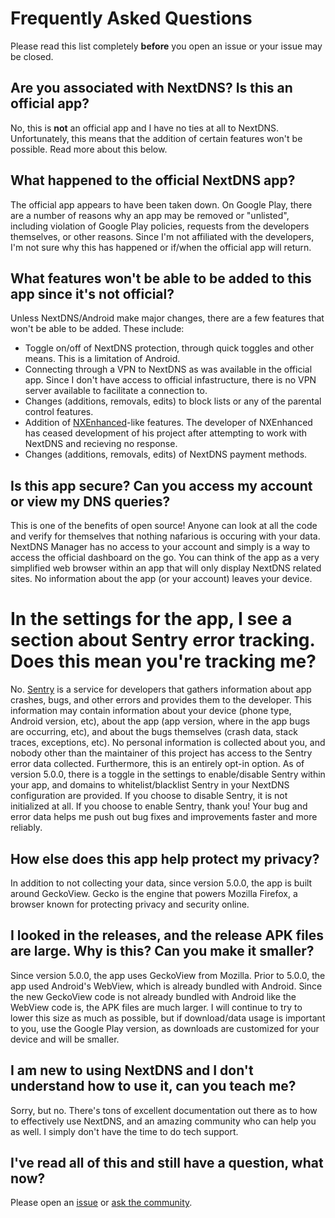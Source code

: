 # Frequently Asked Questions

Please read this list completely **before** you open an issue or your issue may be closed.

## Are you associated with NextDNS? Is this an official app?

No, this is **not** an official app and I have no ties at all to NextDNS. Unfortunately, this means that the addition of certain features won't be possible. Read more about this below.

## What happened to the official NextDNS app?

The official app appears to have been taken down. On Google Play, there are a number of reasons why an app may be removed or "unlisted", including violation of Google Play policies, requests from the developers themselves, or other reasons. Since I'm not affiliated with the developers, I'm not sure why this has happened or if/when the official app will return.

## What features won't be able to be added to this app since it's not official?

Unless NextDNS/Android make major changes, there are a few features that won't be able to be added. These include:

- Toggle on/off of NextDNS protection, through quick toggles and other means. This is a limitation of Android.
- Connecting through a VPN to NextDNS as was available in the official app. Since I don't have access to official infastructure, there is no VPN server available to facilitate a connection to.
- Changes (additions, removals, edits) to block lists or any of the parental control features.
- Addition of [NXEnhanced](https://github.com/hjk789/NXEnhanced)-like features. The developer of NXEnhanced has ceased development of his project after attempting to work with NextDNS and recieving no response.
- Changes (additions, removals, edits) of NextDNS payment methods.

## Is this app secure? Can you access my account or view my DNS queries?

This is one of the benefits of open source! Anyone can look at all the code and verify for themselves that nothing nafarious is occuring with your data. NextDNS Manager has no access to your account and simply is a way to access the official dashboard on the go. You can think of the app as a very simplified web browser within an app that will only display NextDNS related sites. No information about the app (or your account) leaves your device.

# In the settings for the app, I see a section about Sentry error tracking. Does this mean you're tracking me?

No. [Sentry](https://sentry.io) is a service for developers that gathers information about app crashes, bugs, and other errors and provides them to the developer. This information may contain information about your device (phone type, Android version, etc), about the app (app version, where in the app bugs are occurring, etc), and about the bugs themselves (crash data, stack traces, exceptions, etc). No personal information is collected about you, and nobody other than the maintainer of this project has access to the Sentry error data collected. Furthermore, this is an entirely opt-in option. As of version 5.0.0, there is a toggle in the settings to enable/disable Sentry within your app, and domains to whitelist/blacklist Sentry in your NextDNS configuration are provided. If you choose to disable Sentry, it is not initialized at all. If you choose to enable Sentry, thank you! Your bug and error data helps me push out bug fixes and improvements faster and more reliably.

## How else does this app help protect my privacy? 

In addition to not collecting your data, since version 5.0.0, the app is built around GeckoView. Gecko is the engine that powers Mozilla Firefox, a browser known for protecting privacy and security online.

## I looked in the releases, and the release APK files are large. Why is this? Can you make it smaller?

Since version 5.0.0, the app uses GeckoView from Mozilla. Prior to 5.0.0, the app used Android's WebView, which is already bundled with Android. Since the new GeckoView code is not already bundled with Android like the WebView code is, the APK files are much larger. I will continue to try to lower this size as much as possible, but if download/data usage is important to you, use the Google Play version, as downloads are customized for your device and will be smaller.

## I am new to using NextDNS and I don't understand how to use it, can you teach me?

Sorry, but no. There's tons of excellent documentation out there as to how to effectively use NextDNS, and an amazing community who can help you as well. I simply don't have the time to do tech support.

## I've read all of this and still have a question, what now?

Please open an [issue](https://github.com/doubleangels/NextDNSManager/issues) or [ask the community](https://github.com/doubleangels/NextDNSManager/discussions/categories/q-a).